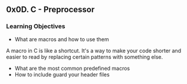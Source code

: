 ## 0x0D. C - Preprocessor

### Learning Objectives
- What are macros and how to use them

A macro in C is like a shortcut. It's a way to make your code shorter and easier to read by replacing certain patterns with something else.


- What are the most common predefined macros
- How to include guard your header files

